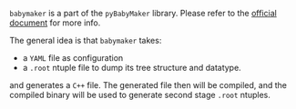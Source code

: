 `babymaker` is a part of the `pyBabyMaker` library. Please refer to the
[official document](https://github.com/yipengsun/pyBabyMaker) for more info.

The general idea is that `babymaker` takes:

* a `YAML` file as configuration
* a `.root` ntuple file to dump its tree structure and datatype.

and generates a `C++` file. The generated file then will be compiled, and the
compiled binary will be used to generate second stage `.root` ntuples.
